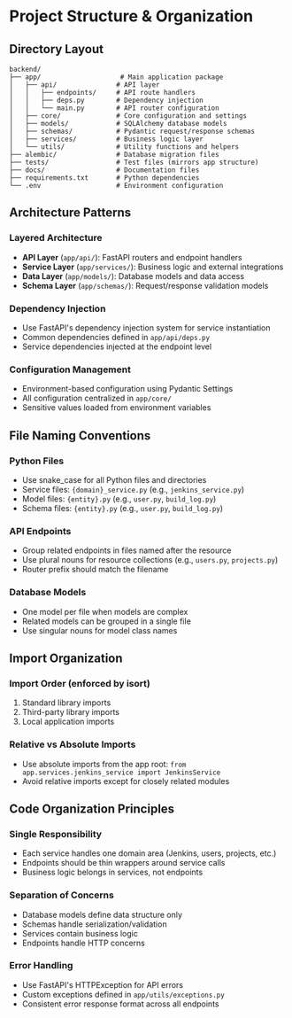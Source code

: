 # Project Structure & Organization

## Directory Layout

```
backend/
├── app/                    # Main application package
│   ├── api/               # API layer
│   │   ├── endpoints/     # API route handlers
│   │   ├── deps.py        # Dependency injection
│   │   └── main.py        # API router configuration
│   ├── core/              # Core configuration and settings
│   ├── models/            # SQLAlchemy database models
│   ├── schemas/           # Pydantic request/response schemas
│   ├── services/          # Business logic layer
│   └── utils/             # Utility functions and helpers
├── alembic/               # Database migration files
├── tests/                 # Test files (mirrors app structure)
├── docs/                  # Documentation files
├── requirements.txt       # Python dependencies
└── .env                   # Environment configuration
```

## Architecture Patterns

### Layered Architecture
- **API Layer** (`app/api/`): FastAPI routers and endpoint handlers
- **Service Layer** (`app/services/`): Business logic and external integrations
- **Data Layer** (`app/models/`): Database models and data access
- **Schema Layer** (`app/schemas/`): Request/response validation models

### Dependency Injection
- Use FastAPI's dependency injection system for service instantiation
- Common dependencies defined in `app/api/deps.py`
- Service dependencies injected at the endpoint level

### Configuration Management
- Environment-based configuration using Pydantic Settings
- All configuration centralized in `app/core/`
- Sensitive values loaded from environment variables

## File Naming Conventions

### Python Files
- Use snake_case for all Python files and directories
- Service files: `{domain}_service.py` (e.g., `jenkins_service.py`)
- Model files: `{entity}.py` (e.g., `user.py`, `build_log.py`)
- Schema files: `{entity}.py` (e.g., `user.py`, `build_log.py`)

### API Endpoints
- Group related endpoints in files named after the resource
- Use plural nouns for resource collections (e.g., `users.py`, `projects.py`)
- Router prefix should match the filename

### Database Models
- One model per file when models are complex
- Related models can be grouped in a single file
- Use singular nouns for model class names

## Import Organization

### Import Order (enforced by isort)
1. Standard library imports
2. Third-party library imports
3. Local application imports

### Relative vs Absolute Imports
- Use absolute imports from the app root: `from app.services.jenkins_service import JenkinsService`
- Avoid relative imports except for closely related modules

## Code Organization Principles

### Single Responsibility
- Each service handles one domain area (Jenkins, users, projects, etc.)
- Endpoints should be thin wrappers around service calls
- Business logic belongs in services, not endpoints

### Separation of Concerns
- Database models define data structure only
- Schemas handle serialization/validation
- Services contain business logic
- Endpoints handle HTTP concerns

### Error Handling
- Use FastAPI's HTTPException for API errors
- Custom exceptions defined in `app/utils/exceptions.py`
- Consistent error response format across all endpoints